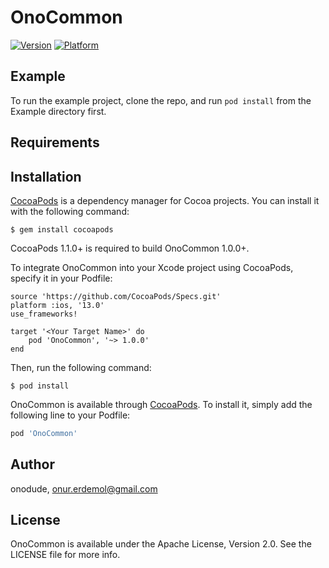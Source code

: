 # OnoCommon

[![Version](https://img.shields.io/cocoapods/v/OnoCommon)](https://cocoapods.org/pods/onocommon)
[![Platform](https://img.shields.io/cocoapods/p/OnoCommon)](https://cocoapods.org/pods/onocommon)

## Example

To run the example project, clone the repo, and run `pod install` from the Example directory first.

## Requirements

## Installation

[CocoaPods](https://cocoapods.org) is a dependency manager for Cocoa projects. You can install it with the following command:

`$ gem install cocoapods`

CocoaPods 1.1.0+ is required to build OnoCommon 1.0.0+.

To integrate OnoCommon into your Xcode project using CocoaPods, specify it in your Podfile:

```
source 'https://github.com/CocoaPods/Specs.git'
platform :ios, '13.0'
use_frameworks!

target '<Your Target Name>' do
    pod 'OnoCommon', '~> 1.0.0'
end
```

Then, run the following command:

`$ pod install`


OnoCommon is available through [CocoaPods](https://cocoapods.org). To install it, simply add the following line to your Podfile:

```ruby
pod 'OnoCommon'
```

## Author

onodude, onur.erdemol@gmail.com

## License

OnoCommon is available under the Apache License, Version 2.0. See the LICENSE file for more info.
